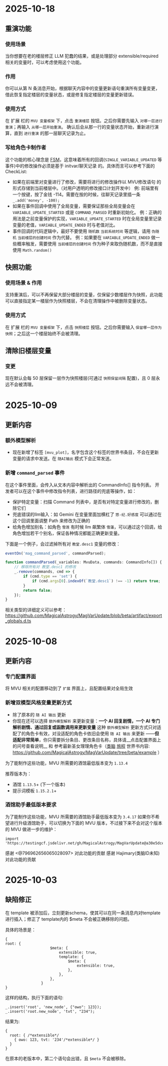 # 2025-10-18
## 重演功能
### 使用场景
当你想要在老的楼层修正 LLM 犯蠢的结果，或是处理部分 extensible/required 相关的变量时，可以考虑使用这个功能。
### 作用
你可以从第 N 条消息开始，根据聊天内容中的变量更新语句重演所有变量变更，借此恢复指定楼层的变量状态，或是修复指定楼层的变量更新错误。
### 使用方式
在 扩展 栏的 `MVU 变量框架` 下，点击 `重演楼层` 按钮。之后你需要先输入 `对哪一层进行重演`；再输入 `从哪一层开始重演`。
确认后会从那一行的变量状态开始，重新进行演算，直到 `进行重演` 的那一层聊天记录为止。
### 写给角色卡制作者
这个功能的核心理念是 [FSM](https://zh.wikipedia.org/wiki/%E6%9C%89%E9%99%90%E7%8A%B6%E6%80%81%E6%9C%BA)，这意味着所有的回调(`SINGLE_VARIABLE_UPDATED` 等事件)中的修改操作必须是基于 initvar/聊天记录 的。具体而言可以参考下面的 CheckList:
- 如果在前端里对变量进行了修改，需要将进行的修改操作以 MVU修改语句 的形式存储到当前楼层中。（对用户透明的修改接口计划开发中）
  例: 前端里有一个按键，按了金钱 -114。需要在按的时候，往聊天记录里插一条 `_.add('money', -100);`
- 如果在事件回调中使用了全局变量，需要保证那些全局变量会在 `VARIABLE_UPDATE_STARTED` 或是 `COMMAND_PARSED` 时重新初始化。
  例：正确的用法是之前变量保护的实现，`VARIABLE_UPDATE_STARTED` 时在全局变量里记录变量的老值，`VARIABLE_UPDATE_ENDED` 时与老值对比。
- 事件回调的代码逻辑中，最好不要使用 `随机数` `当前系统时间` 等逻辑，请用 `伪随机` `当前楼层的创建时间` 作为代替。
  例：如果要在 `VARIABLE_UPDATE_ENDED` 做一些概率触发，需要使用 `当前楼层的创建时间` 作为种子来取伪随机数，而不是直接使用 `Math.random()`

## 快照功能
### 使用场景 & 作用
支持重演后，可以不再保留大部分楼层的变量，仅保留少数楼层作为快照，此功能可以直接指定某一楼层作为快照楼层，不会在清理操作中被删除变量状态。
### 使用方式
在 扩展 栏的 `MVU 变量框架` 下，点击 `快照楼层` 按钮。之后你需要输入 `保留哪一层作为快照`；之后这一个楼层始终不会被清理。

## 清除旧楼层变量
### 变更
现在默认会每 50 层保留一层作为快照楼层(可通过 `快照保留间隔` 配置)，且 0 层永远不会被清理。

# 2025-10-09
## 更新内容

### 额外模型解析
- 现在新增了标签 `[mvu_plot]`，名字包含这个标签的世界书条目，不会在更新变量的请求中发送。在 `随AI输出` 模式下会正常发送。

### 新增 `command_parsed` 事件
在这个事件里面，会传入从文本内容中解析出的 CommandInfo[] 指令列表。
开发者可以在这个事件中修改指令列表，进行路径的兜底等操作，如：
- 保护特定变量：扫描 Command 列表中，是否有对特定变量进行修改的，删除它们
- 兜底错误的llm输入：如 Gemini 在变量里面加横杠了 `悠-纪.好感度` 可以通过在这个回调里面调整 Path 来修改为正确的
- 给角色增加别名：如角色 `雪莲` 有时候 llm 飙繁体 `雪蓮`，可以通过这个回调，给角色增加若干个别名，保证各种情况都能正确更新变量。

下面是一个例子，会过滤掉所有对 `教堂.desc1` 变量的修改：
```javascript
eventOn('mag_command_parsed', commandParsed);

function commandParsed(_variables: MvuData, commands: CommandInfo[]) {
    // 移除所有对 教堂.desc1 的修改
    _.remove(commands, cmd => {
        if (cmd.type == 'set') {
            if (cmd.args[0].indexOf(`教堂.desc1`) !== -1) return true;
        }
        return false;
    });
}
```
相关类型的详细定义可以参考： https://github.com/MagicalAstrogy/MagVarUpdate/blob/beta/artifact/export_globals.d.ts

# 2025-10-08
## 更新内容
### 专门配置界面
将 MVU 相关的配置移动到了 `扩展` 界面上，且配置结果对全局生效

### 新增双模型风格变量更新方式
- 除了原本的 `随 AI 输出` 更新
- 你现在还可以选择 `额外模型解析` 来更新变量：**一个 AI 回复剧情，一个 AI 专门解析剧情、通过回复或函数调用来更新变量**
  这种 `额外模型解析` 更新方式只对适配了的角色卡有效，对没适配的角色卡依旧会使用 `随 AI 输出` 来更新
  ——**但适配非常简单**，你只需要拆分条目、更改条目名称，具体请__点击配置界面上的问号查看说明__ 和 参考最新圣女理理角色卡（[类脑](https://discord.com/channels/1134557553011998840/1381913493774536755) [旅程](https://discord.com/channels/1291925535324110879/1367723727827111998)  世界书内容: https://github.com/MagicalAstrogy/MagVarUpdate/tree/beta/example ）

为了能制作这些功能，MVU 所需要的酒馆最低版本变为 `1.13.4`

推荐版本为：
- 酒馆 `1.13.5`+ (下一个版本)
- 提示词模板 `1.15.2.1`+

### 酒馆助手最低版本要求
为了能制作这些功能，MVU 所需要的酒馆助手最低版本变为 `3.4.17`
如果你不希望进行升级酒馆助手，可以切换为下面的 MVU 版本，不过接下来不会对这个版本的 MVU 做进一步的维护：
```
import 'https://testingcf.jsdelivr.net/gh/MagicalAstrogy/MagVarUpdate@a30e5dcee286f3cb96c0914abd206641efa156f3/artifact/bundle.js';
```

感谢 <@796962656065028097> 对此功能的贡献
感谢 Hajimary(类脑ID未知) 对此功能的贡献

# 2025-10-03
## 缺陷修正
在 template 被添加后，立刻更新schema，使其可以在同一条消息内对template进行插入；修正了 template内的 $meta 不会被正确移除的问题。

具体的场景是：
```json5
{
root: {
                    $meta: {
                        extensible: true,
                        template: {
                            $meta: {
                                extensible: true,
                            },
                        },
                    },
                }
}
```
这样的结构，执行下面的语句:
```
_.insert('root', 'new_node', {"owo": 123});
_.insert('root.new_node', 'tvt', "234");
```
结果为:
```json5
{
  root: { /*extensible*/
    { owo: 123, tvt: '234'/*extensible*/ }
  }
}
```
在原本的老版本中，第二个语句会出错，且 `$meta` 不会被移除。

